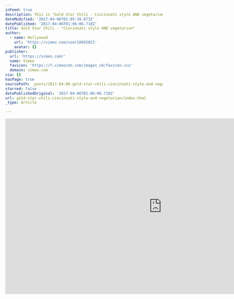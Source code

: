 ```yaml
---
inFeed: true
description: This is "Gold Star Chili - Cincinnati style AND vegetarian
dateModified: '2017-04-06T01:05:38.873Z'
datePublished: '2017-04-06T01:06:06.718Z'
title: Gold Star Chili - "Cincinnati style AND vegetarian"
author:
  - name: Hollywood
    url: 'https://vimeo.com/user18992023'
    avatar: {}
publisher:
  url: 'https://vimeo.com/'
  name: Vimeo
  favicon: 'https://f.vimeocdn.com/images_v6/favicon.ico'
  domain: vimeo.com
via: {}
hasPage: true
sourcePath: _posts/2017-04-06-gold-star-chili-cincinnati-style-and-vegetarian.md
starred: false
datePublishedOriginal: '2017-04-06T01:06:06.718Z'
url: gold-star-chili-cincinnati-style-and-vegetarian/index.html
_type: Article

---
```

<iframe src="https://cdn.embedly.com/widgets/media.html?src=https%3A%2F%2Fplayer.vimeo.com%2Fvideo%2F211602623&amp;url=https%3A%2F%2Fvimeo.com%2F211602623&amp;image=https%3A%2F%2Fi.vimeocdn.com%2Fvideo%2F627667197_1280.jpg&amp;key=b7d04c9b404c499eba89ee7072e1c4f7&amp;type=text%2Fhtml&amp;schema=vimeo" width="1000" height="563" scrolling="no" frameborder="0" allowfullscreen="" style=""></iframe>